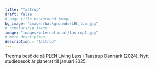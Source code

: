 ```yaml
---
title: "Tastrup"
draft: false
# page title background image
bg_image: "images/backgrounds/LEL_top.jpg"
# scholarship image
image: "images/international/tastrup1.jpg"
# meta description
description : "Tastrup"
---
```

Treorna besökte på PLEN Living Labs i Taastrup Danmark (2024). Nytt studiebesök är planerat till januari 2025.
